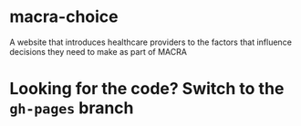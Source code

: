# macra-choice
A website that introduces healthcare providers to the factors that influence decisions they need to make as part of MACRA

# Looking for the code?  Switch to the `gh-pages` branch
